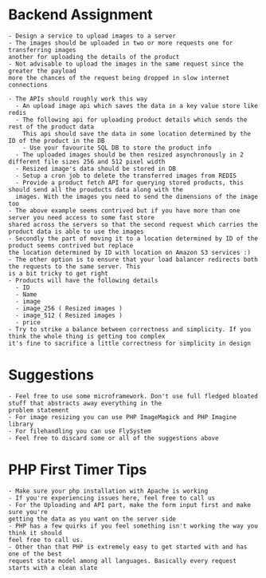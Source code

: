 
# Backend Assignment

	- Design a service to upload images to a server
	- The images should be uploaded in two or more requests one for transferring images
	another for uploading the details of the product
	- Not advisable to upload the images in the same request since the greater the payload
	more the chances of the request being dropped in slow internet connections
	
	- The APIs should roughly work this way
	  - An upload image api which saves the data in a key value store like redis
	  - The following api for uploading product details which sends the rest of the product data 
		This api should save the data in some location determined by the ID of the product in the DB
		- Use your favourite SQL DB to store the product info
	  - The uploaded images should be then resized asynchronously in 2 different file sizes 256 and 512 pixel width
	  - Resized image's data should be stored in DB
	  - Setup a cron job to delete the transferred images from REDIS
	  - Provide a product fetch API for querying stored products, this should send all the prouducts data along with the 
	  images. With the images you need to send the dimensions of the image too
	- The above example seems contrived but if you have more than one server you need access to some fast store 
	shared across the servers so that the second request which carries the product data is able to use the images 
	- Secondly the part of moving it to a location determined by ID of the product seems contrived but replace 
	the location determined by ID with location on Amazon S3 services :)
	- The other option is to ensure that your load balancer redirects both the requests to the same server. This 
	is a bit tricky to get right
	- Products will have the following details
	  - ID 
	  - Name
	  - image
	  - image_256 ( Resized images )
	  - image_512 ( Resized images )
	  - price 
	- Try to strike a balance between correctness and simplicity. If you think the whole thing is getting too complex
	it's fine to sacrifice a little correctness for simplicity in design

# Suggestions

	- Feel free to use some microframework. Don't use full fledged bloated stuff that abstracts away everything in the 
	problem statement 
	- For image resizing you can use PHP ImageMagick and PHP Imagine library
	- For filehandling you can use FlySystem
	- Feel free to discard some or all of the suggestions above 
	
	
# PHP First Timer Tips
	
	- Make sure your php installation with Apache is working
	- If you're experiencing issues here, feel free to call us
	- For the Uploading and API part, make the form input first and make sure you're 
	getting the data as you want on the server side
	- PHP has a few quirks if you feel something isn't working the way you think it should
	feel free to call us. 
	- Other than that PHP is extremely easy to get started with and has one of the best
	request state model among all languages. Basically every request starts with a clean slate
	
